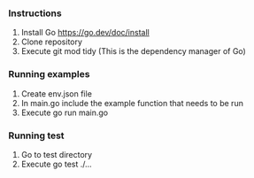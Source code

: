 ### Instructions
1. Install Go https://go.dev/doc/install
2. Clone repository
3. Execute git mod tidy (This is the dependency manager of Go)

### Running examples
1. Create env.json file
2. In main.go include the example function that needs to be run
3. Execute go run main.go

### Running test
1. Go to test directory
2. Execute go test ./...
